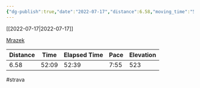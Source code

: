 ```yaml
---
{"dg-publish":true,"date":"2022-07-17","distance":6.58,"moving_time":"52:09","elapsed_time":"52:39","pace":"7:55","total_elevation_gain":523,"url":"https://www.strava.com/activities/7486314717","permalink":"/01-personal/strava/2022-07-17-mrazek/","dgPassFrontmatter":true}
---
```



[[2022-07-17\|2022-07-17]]

[Mrazek](https://www.strava.com/activities/7486314717)

| Distance | Time  | Elapsed Time | Pace | Elevation |
| -------- | ----- | ------------ | ---- | --------- |
| 6.58     | 52:09 | 52:39        | 7:55 | 523       |




#strava
